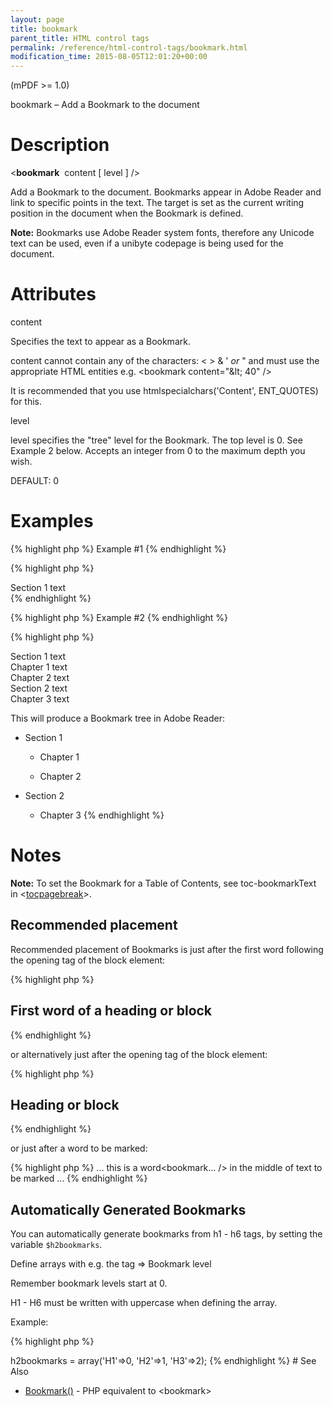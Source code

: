 ```yaml
---
layout: page
title: bookmark
parent_title: HTML control tags
permalink: /reference/html-control-tags/bookmark.html
modification_time: 2015-08-05T12:01:20+00:00
---
```


(mPDF &gt;= 1.0)

bookmark – Add a Bookmark to the document

# Description

&lt;<b>bookmark</b>&nbsp; <span class="parameter">content</span> [ <span class="parameter">level</span> ] /&gt;

Add a Bookmark to the document. Bookmarks appear in Adobe Reader and link to specific points in the text. The target is set as the current writing position in the document when the Bookmark is defined.

<div class="alert alert-info" role="alert"><strong>Note:</strong> Bookmarks use Adobe Reader system fonts, therefore any Unicode text can be used, even if a unibyte codepage is being used for the document.</div>

# Attributes

<span class="parameter">content</span>

Specifies the text to appear as a Bookmark.

<span class="parameter">content</span> cannot contain any of the characters: &lt; &gt; &amp; ' <i>or</i> " and must use the appropriate HTML entities e.g. &lt;bookmark content="&amp;lt; 40" /&gt;

It is recommended that you use htmlspecialchars('Content', ENT_QUOTES) for this.

<span class="parameter">level</span>

<span class="parameter">level</span> specifies the "tree" level for the Bookmark. The top level is 0. See Example 2 below. Accepts an integer from 0 to the maximum depth you wish.

<span class="smallblock">DEFAULT</span>: 0

# Examples

{% highlight php %}
Example #1
{% endhighlight %}

{% highlight php %}
<html>

<bookmark content="Start of the Document" />

<div>Section 1 text</div>

</html>
{% endhighlight %}

{% highlight php %}
Example #2
{% endhighlight %}

{% highlight php %}

<html>

<bookmark content="Section 1" />

<div>Section 1 text</div>

<bookmark content="Chapter 1" />

<div>Chapter 1 text</div>

<bookmark content="Chapter 2" />

<div>Chapter 2 text</div>

<bookmark content="Section 2" />

<div>Section 2 text</div>

<bookmark content="Chapter 3" />

<div>Chapter 3 text</div>

</html>

This will produce a Bookmark tree in Adobe Reader:

+ Section 1

  + Chapter 1

  + Chapter 2

+ Section 2

  + Chapter 3
{% endhighlight %}

# Notes

<div class="alert alert-info" role="alert"><strong>Note:</strong> To set the Bookmark for a Table of Contents, see <span class="parameter">toc-bookmarkText</span> in &lt;<a href="{{ "/reference/html-control-tags/tocpagebreak.html" | prepend: site.baseurl }}">tocpagebreak</a>&gt;.</div>

## Recommended placement

Recommended placement of Bookmarks is just after the first word following the opening tag of the block element:

{% highlight php %}
<h2>First<bookmark... /> word of a heading or block</h2>
{% endhighlight %}

or alternatively just after the opening tag of the block element:

{% highlight php %}
<h2><bookmark... />Heading or block</h2>
{% endhighlight %}

or just after a word to be marked:

{% highlight php %}
... this is a word<bookmark... /> in the middle of text to be marked ...
{% endhighlight %}

## Automatically Generated Bookmarks

You can automatically generate bookmarks from h1 - h6 tags, by setting the variable <code><span class="parameter">$h2bookmarks</code></span>.

Define arrays with e.g. the tag =&gt; Bookmark level

Remember bookmark levels start at 0.

H1 - H6 must be written with uppercase when defining the array.

Example:

{% highlight php %}
<?php

$mpdf->h2bookmarks = array('H1'=>0, 'H2'=>1, 'H3'=>2);
{% endhighlight %}

# See Also

<ul>
<li class="manual_boxlist"><a href="{{ "/reference/mpdf-functions/bookmark.html" | prepend: site.baseurl }}">Bookmark()</a> - PHP equivalent to &lt;bookmark&gt;</li>
</ul>
